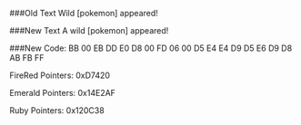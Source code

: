 ###Old Text
Wild [pokemon] appeared!

###New Text
A wild [pokemon] appeared!

###New Code:
BB 00 EB DD E0 D8 00 FD 06 00 D5 E4 E4 D9 D5 E6 D9 D8 AB FB FF

FireRed Pointers: 0xD7420

Emerald Pointers: 0x14E2AF

Ruby Pointers: 0x120C38